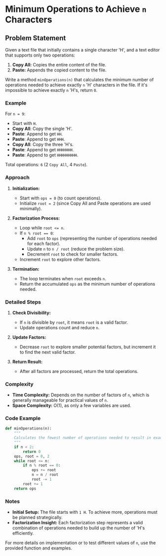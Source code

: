 # Minimum Operations to Achieve `n` Characters

## Problem Statement

Given a text file that initially contains a single character 'H', and a text editor that supports only two operations:
1. **Copy All:** Copies the entire content of the file.
2. **Paste:** Appends the copied content to the file.

Write a method `minOperations(n)` that calculates the minimum number of operations needed to achieve exactly `n` 'H' characters in the file. If it's impossible to achieve exactly `n` 'H's, return `0`.

### Example

For `n = 9`:
- Start with `H`.
- **Copy All**: Copy the single 'H'.
- **Paste**: Append to get `HH`.
- **Paste**: Append to get `HHH`.
- **Copy All**: Copy the three 'H's.
- **Paste**: Append to get `HHHHHHH`.
- **Paste**: Append to get `HHHHHHHHH`.

Total operations: `6` (2 `Copy All`, 4 `Paste`).

### Approach

1. **Initialization:**
   - Start with `ops = 0` (to count operations).
   - Initialize `root = 2` (since Copy All and Paste operations are used minimally).

2. **Factorization Process:**
   - Loop while `root <= n`.
   - If `n % root == 0`:
     - Add `root` to `ops` (representing the number of operations needed for each factor).
     - Update `n` to `n / root` (reduce the problem size).
     - Decrement `root` to check for smaller factors.
   - Increment `root` to explore other factors.

3. **Termination:**
   - The loop terminates when `root` exceeds `n`.
   - Return the accumulated `ops` as the minimum number of operations needed.

### Detailed Steps

1. **Check Divisibility:**
   - If `n` is divisible by `root`, it means `root` is a valid factor.
   - Update operations count and reduce `n`.

2. **Update Factors:**
   - Decrease `root` to explore smaller potential factors, but increment it to find the next valid factor.

3. **Return Result:**
   - After all factors are processed, return the total operations.

### Complexity

- **Time Complexity:** Depends on the number of factors of `n`, which is generally manageable for practical values of `n`.
- **Space Complexity:** O(1), as only a few variables are used.

### Code Example

```python
def minOperations(n):
    """
    Calculates the fewest number of operations needed to result in exactly n H characters
    """
    if n < 2:
        return 0
    ops, root = 0, 2
    while root <= n:
        if n % root == 0:
            ops += root
            n = n / root
            root -= 1
        root += 1
    return ops
```

### Notes

- **Initial Setup:** The file starts with `1 H`. To achieve more, operations must be planned strategically.
- **Factorization Insight:** Each factorization step represents a valid combination of operations needed to build up the number of 'H's efficiently.

For more details on implementation or to test different values of `n`, use the provided function and examples.

